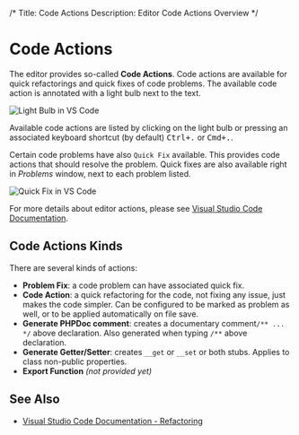 /*
Title: Code Actions
Description: Editor Code Actions Overview
*/
# Code Actions

The editor provides so-called **Code Actions**. Code actions are available for quick refactorings and quick fixes of code problems. The available code action is annotated with a light bulb next to the text.

![Light Bulb in VS Code](../imgs/light-bulb.png)

Available code actions are listed by clicking on the light bulb or pressing an associated keyboard shortcut (by default) <kbd>Ctrl+.</kbd> or <kbd>Cmd+.</kbd>.

Certain code problems have also `Quick Fix` available. This provides code actions that should resolve the problem. Quick fixes are also available right in _Problems_ window, next to each problem listed.

![Quick Fix in VS Code](../imgs/quick-fixes.png)

For more details about editor actions, please see [Visual Studio Code Documentation](https://code.visualstudio.com/docs/editor/refactoring).

## Code Actions Kinds

There are several kinds of actions:

- **Problem Fix**: a code problem can have associated quick fix.
- **Code Action**: a quick refactoring for the code, not fixing any issue, just makes the code simpler. Can be configured to be marked as problem as well, or to be applied automatically on file save. 
- **Generate PHPDoc comment**: creates a documentary comment`/** ... */` above declaration. Also generated when typing `/**` above declaration.
- **Generate Getter/Setter**: creates `__get` or `__set` or both stubs. Applies to class non-public properties.
- **Export Function** _(not provided yet)_

## See Also

- [Visual Studio Code Documentation - Refactoring](https://code.visualstudio.com/docs/editor/refactoring)
